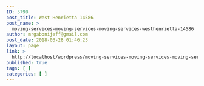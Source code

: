 ```yaml
---
ID: 5798
post_title: West Henrietta 14586
post_name: >
  moving-services-moving-services-moving-services-westhenrietta-14586
author: mrgabonijeff@gmail.com
post_date: 2018-03-28 01:46:23
layout: page
link: >
  http://localhost/wordpress/moving-services-moving-services-moving-services-westhenrietta-14586/
published: true
tags: [ ]
categories: [ ]
---
```

